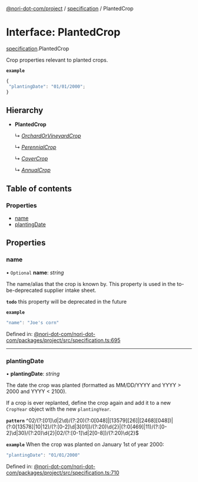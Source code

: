 [@nori-dot-com/project](../README.md) / [specification](../modules/specification.md) / PlantedCrop

# Interface: PlantedCrop

[specification](../modules/specification.md).PlantedCrop

Crop properties relevant to planted crops.

**`example`** 

```js
{
 "plantingDate": "01/01/2000";
}
```

## Hierarchy

* **PlantedCrop**

  ↳ [*OrchardOrVineyardCrop*](specification.orchardorvineyardcrop.md)

  ↳ [*PerennialCrop*](specification.perennialcrop.md)

  ↳ [*CoverCrop*](specification.covercrop.md)

  ↳ [*AnnualCrop*](specification.annualcrop.md)

## Table of contents

### Properties

- [name](specification.plantedcrop.md#name)
- [plantingDate](specification.plantedcrop.md#plantingdate)

## Properties

### name

• `Optional` **name**: *string*

The name/alias that the crop is known by. This property is used in the to-be-deprecated supplier intake sheet.

**`todo`** this property will be deprecated in the future

**`example`** 

```js
"name": "Joe's corn"
```

Defined in: [@nori-dot-com/nori-dot-com/packages/project/src/specification.ts:695](https://github.com/nori-dot-eco/nori-dot-com/blob/88bf3ab/packages/project/src/specification.ts#L695)

___

### plantingDate

• **plantingDate**: *string*

The date the crop was planted (formatted as MM/DD/YYYY and YYYY > 2000 and YYYY < 2100).

If a crop is ever replanted, define the crop again and add it to a new `CropYear` object with the new `plantingYear`.

**`pattern`** ^02\/(?:[01]\d|2\d)\/(?:20)(?:0[048]|[13579][26]|[2468][048])|(?:0[13578]|10|12)\/(?:[0-2]\d|3[01])\/(?:20)\d{2}|(?:0[469]|11)\/(?:[0-2]\d|30)\/(?:20)\d{2}|02\/(?:[0-1]\d|2[0-8])\/(?:20)\d{2}$

**`example`** <caption>When the crop was planted on January 1st of year 2000:</caption>

```js
"plantingDate": "01/01/2000"
```

Defined in: [@nori-dot-com/nori-dot-com/packages/project/src/specification.ts:710](https://github.com/nori-dot-eco/nori-dot-com/blob/88bf3ab/packages/project/src/specification.ts#L710)
